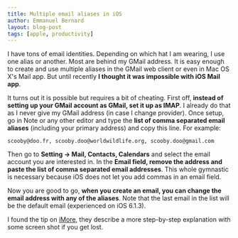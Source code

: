 ```yaml
---
title: Multiple email aliases in iOS
author: Emmanuel Bernard
layout: blog-post
tags: [apple, productivity]
---
```

I have tons of email identities. Depending on which hat I am wearing, I use one
alias or another. Most are behind my GMail address. It is easy enough to create
and use multiple aliases in the GMail web client or even in Mac OS X's Mail app.
But until recently **I thought it was impossible with iOS Mail app**.

It turns out it is possible but requires a bit of cheating. First off, **instead
of setting up your GMail account as GMail, set it up as IMAP**. I already do
that as I never give my GMail address (in case I change provider).  Once setup,
go in Note or any other editor and type the **list of comma separated email
aliases** (including your primary address) and copy this line. For example:

    scooby@doo.fr, scooby.doo@worldwildlife.org, scooby.doo@gmail.com

Then go to **Setting -> Mail, Contacts, Calendars** and select the email account
you are interested in. In the **Email field, remove the address and paste the
list of comma separated email addresses**. This whole gymnastic is necessary
because iOS does not let you add commas in an email field.

Now you are good to go, **when you create an email, you can change the email
address with any of the aliases**. Note that the last email in the list will be
the default email (experienced on iOS 6.1.3).

I found the tip on [iMore](http://www.imore.com/daily-tip-set-gmail-alias), they
describe a more step-by-step explanation with some screen shot if you get lost.
